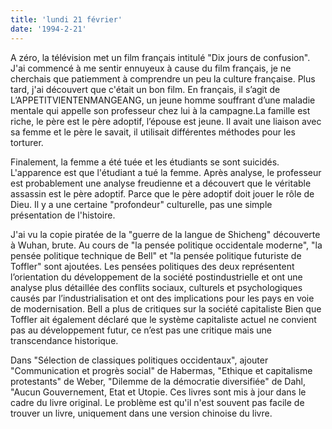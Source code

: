 ```yaml
---
title: 'lundi 21 février'
date: '1994-2-21'
---
```

A zéro, la télévision met un film français intitulé "Dix jours de confusion". J'ai commencé à me sentir ennuyeux à cause du film français, je ne cherchais que patiemment à comprendre un peu la culture française. Plus tard, j'ai découvert que c'était un bon film. En français, il s’agit de L’APPETITVIENTENMANGEANG, un jeune homme souffrant d’une maladie mentale qui appelle son professeur chez lui à la campagne.La famille est riche, le père est le père adoptif, l’épouse est jeune. Il avait une liaison avec sa femme et le père le savait, il utilisait différentes méthodes pour les torturer.

Finalement, la femme a été tuée et les étudiants se sont suicidés. L'apparence est que l'étudiant a tué la femme. Après analyse, le professeur est probablement une analyse freudienne et a découvert que le véritable assassin est le père adoptif. Parce que le père adoptif doit jouer le rôle de Dieu. Il y a une certaine "profondeur" culturelle, pas une simple présentation de l'histoire.

J'ai vu la copie piratée de la "guerre de la langue de Shicheng" découverte à Wuhan, brute. Au cours de "la pensée politique occidentale moderne", "la pensée politique technique de Bell" et "la pensée politique futuriste de Toffler" sont ajoutées. Les pensées politiques des deux représentent l’orientation du développement de la société postindustrielle et ont une analyse plus détaillée des conflits sociaux, culturels et psychologiques causés par l’industrialisation et ont des implications pour les pays en voie de modernisation. Bell a plus de critiques sur la société capitaliste Bien que Toffler ait également déclaré que le système capitaliste actuel ne convient pas au développement futur, ce n’est pas une critique mais une transcendance historique.

Dans "Sélection de classiques politiques occidentaux", ajouter "Communication et progrès social" de Habermas, "Ethique et capitalisme protestants" de Weber, "Dilemme de la démocratie diversifiée" de Dahl, "Aucun Gouvernement, Etat et Utopie. Ces livres sont mis à jour dans le cadre du livre original. Le problème est qu'il n'est souvent pas facile de trouver un livre, uniquement dans une version chinoise du livre.